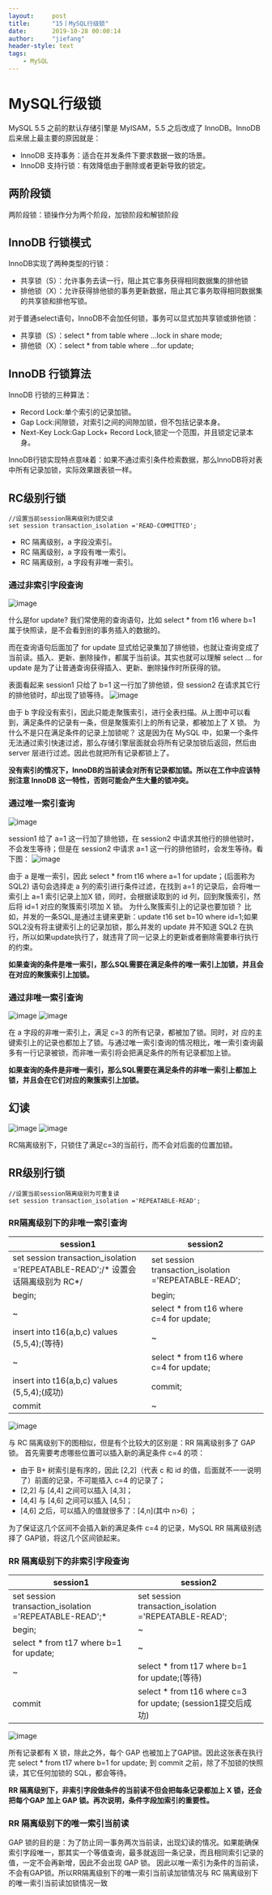 ```yaml
---
layout:     post
title:      "15丨MySQL行级锁"
date:       2019-10-28 00:00:14
author:     "jiefang"
header-style: text
tags:
    - MySQL
---
```

# MySQL行级锁
MySQL 5.5 之前的默认存储引擎是 MyISAM，5.5 之后改成了 InnoDB。InnoDB 后来居上最主要的原因就是：
- InnoDB 支持事务：适合在并发条件下要求数据一致的场景。
- InnoDB 支持行锁：有效降低由于删除或者更新导致的锁定。

## 两阶段锁
两阶段锁：锁操作分为两个阶段，加锁阶段和解锁阶段

## InnoDB 行锁模式
InnoDB实现了两种类型的行锁：
- 共享锁（S）：允许事务去读一行，阻止其它事务获得相同数据集的排他锁
- 排他锁（X）：允许获得排他锁的事务更新数据，阻止其它事务取得相同数据集的共享锁和排他写锁。

对于普通select语句，InnoDB不会加任何锁，事务可以显式加共享锁或排他锁：
- 共享锁（S）：select * from table where ...lock in share mode;
- 排他锁（X）：select * from table where ...for update;
## InnoDB 行锁算法
InnoDB 行锁的三种算法：
- Record Lock:单个索引的记录加锁。
- Gap Lock:间隙锁，对索引之间的间隙加锁，但不包括记录本身。
- Next-Key Lock:Gap Lock+ Record Lock,锁定一个范围，并且锁定记录本身。

InnoDB行锁实现特点意味着：如果不通过索引条件检索数据，那么InnoDB将对表中所有记录加锁，实际效果跟表锁一样。
## RC级别行锁
```
//设置当前session隔离级别为提交读
set session transaction_isolation ='READ-COMMITTED';
```
- RC 隔离级别，a 字段没索引。
- RC 隔离级别，a 字段有唯一索引。
- RC 隔离级别，a 字段有非唯一索引。

### 通过非索引字段查询

![image](https://s2.ax1x.com/2019/09/24/uEuU5d.md.png)

什么是for update?
我们常使用的查询语句，比如 select * from t16 where b=1 属于快照读，是不会看到别的事务插入的数据的。

而在查询语句后面加了 for update 显式给记录集加了排他锁，也就让查询变成了当前读。插入、更新、删除操作，都属于当前读。其实也就可以理解 select … for update 是为了让普通查询获得插入、更新、删除操作时所获得的锁。

表面看起来 session1 只给了 b=1 这一行加了排他锁，但 session2 在请求其它行的排他锁时，却出现了锁等待。
![image](https://s2.ax1x.com/2019/09/24/uEK3Js.md.png)

由于 b 字段没有索引，因此只能走聚簇索引，进行全表扫描。从上图中可以看到，满足条件的记录有一条，但是聚簇索引上的所有记录，都被加上了 X 锁。
为什么不是只在满足条件的记录上加锁呢？
这是因为在 MySQL 中，如果一个条件无法通过索引快速过滤，那么存储引擎层面就会将所有记录加锁后返回，然后由 server 层进行过滤。因此也就把所有记录都锁上了。

**没有索引的情况下，InnoDB的当前读会对所有记录都加锁。所以在工作中应该特别注意 InnoDB 这一特性，否则可能会产生大量的锁冲突。**

### 通过唯一索引查询

![image](https://s2.ax1x.com/2019/09/24/uEM23n.md.png)

session1 给了 a=1 这一行加了排他锁，在 session2 中请求其他行的排他锁时，不会发生等待；但是在 session2 中请求 a=1 这一行的排他锁时，会发生等待。看下图：
![image](https://s2.ax1x.com/2019/09/24/uEMq3R.md.png)

由于 a 是唯一索引，因此 select * from t16 where a=1 for update；(后面称为 SQL2) 语句会选择走 a 列的索引进行条件过滤，在找到 a=1 的记录后，会将唯一索引上 a=1 索引记录上加X 锁，同时，会根据读取到的 id 列，回到聚簇索引，然后将 id=1 对应的聚簇索引项加 X 锁。
为什么聚簇索引上的记录也要加锁？
比如，并发的一条SQL,是通过主键来更新：update t16 set b=10 where id=1;如果SQL2没有将主键索引上的记录加锁，那么并发的 update 并不知道 SQL2 在执行，所以如果update执行了，就违背了同一记录上的更新或者删除需要串行执行的约束。

**如果查询的条件是唯一索引，那么SQL需要在满足条件的唯一索引上加锁，并且会在对应的聚簇索引上加锁。**

### 通过非唯一索引查询

![image](https://s2.ax1x.com/2019/09/25/uZbXy6.png)
![image](https://s2.ax1x.com/2019/09/25/uZq9FH.md.png)

在 a 字段的非唯一索引上，满足 c=3 的所有记录，都被加了锁。同时，对
应的主键索引上的记录也都加上了锁。与通过唯一索引查询的情况相比，唯一索引查询最多有一行记录被锁，而非唯一索引将会把满足条件的所有记录都加上锁。

**如果查询的条件是非唯一索引，那么SQL需要在满足条件的非唯一索引上都加上锁，并且会在它们对应的聚簇索引上加锁。**

## 幻读
![image](https://s2.ax1x.com/2019/09/25/uZz7xH.png)
![image](https://s2.ax1x.com/2019/09/25/ueSPMj.md.png)

RC隔离级别下，只锁住了满足c=3的当前行，而不会对后面的位置加锁。

## RR级别行锁
```
//设置当前session隔离级别为可重复读
set session transaction_isolation ='REPEATABLE-READ';
```
### RR隔离级别下的非唯一索引查询

session1  | session2
---|---
set session transaction_isolation ='REPEATABLE-READ';/* 设置会话隔离级别为 RC*/| set session transaction_isolation ='REPEATABLE-READ';
begin;  |begin; 
~|select * from t16 where c=4 for update; 
insert into t16(a,b,c) values (5,5,4);(等待)|~
~|select * from t16 where c=4 for update; 
insert into t16(a,b,c) values (5,5,4);(成功)|commit;
commit|~
![image](https://s2.ax1x.com/2019/09/25/uePd4P.png)

与 RC 隔离级别下的图相似，但是有个比较大的区别是：RR 隔离级别多了 GAP 锁。
首先需要考虑哪些位置可以插入新的满足条件 c=4 的项：
- 由于 B+ 树索引是有序的，因此 [2,2]（代表 c 和 id 的值，后面就不一一说明了）前面的记录，不可能插入 c=4 的记录了；
- [2,2] 与 [4,4] 之间可以插入 [4,3]；
- [4,4] 与 [4,6] 之间可以插入 [4,5]；
- [4,6] 之后，可以插入的值就很多了：[4,n](其中 n>6) ；

为了保证这几个区间不会插入新的满足条件 c=4 的记录，MySQL RR 隔离级别选择了 GAP锁，将这几个区间锁起来。

### RR 隔离级别下的非索引字段查询

session1  | session2
---|---
set session transaction_isolation ='REPEATABLE-READ';*| set session transaction_isolation ='REPEATABLE-READ';
begin;   |~
select * from t17 where b=1 for update; |~
~|select * from t17 where b=1 for update;(等待)
commit|select * from t16 where c=3 for update; (session1提交后成功)
![image](https://s2.ax1x.com/2019/09/25/ueKAgA.md.png)

所有记录都有 X 锁，除此之外，每个 GAP 也被加上了GAP锁。因此这张表在执行完
select * from t17 where b=1 for update; 到 commit 之前，除了不加锁的快照读，其它任何加锁的 SQL，都会等待。

**RR 隔离级别下，非索引字段做条件的当前读不但会把每条记录都加上 X 锁，还会把每个GAP 加上 GAP 锁。再次说明，条件字段加索引的重要性。**

###  RR 隔离级别下的唯一索引当前读

GAP 锁的目的是：为了防止同一事务两次当前读，出现幻读的情况。如果能确保索引字段唯一，那其实一个等值查询，最多就返回一条记录，而且相同索引记录的值，一定不会再新增，因此不会出现 GAP 锁。
因此以唯一索引为条件的当前读，不会有GAP锁。所以RR隔离级别下的唯一索引当前读加锁情况与 RC 隔离级别下的唯一索引当前读加锁情况一致